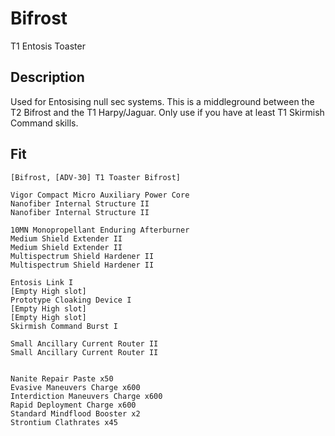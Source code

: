 # Bifrost

T1 Entosis Toaster

## Description

Used for Entosising null sec systems. This is a middleground between the T2 Bifrost and the T1 Harpy/Jaguar. Only use if you have at least T1 Skirmish Command skills.

## Fit
```
[Bifrost, [ADV-30] T1 Toaster Bifrost]

Vigor Compact Micro Auxiliary Power Core
Nanofiber Internal Structure II
Nanofiber Internal Structure II

10MN Monopropellant Enduring Afterburner
Medium Shield Extender II
Medium Shield Extender II
Multispectrum Shield Hardener II
Multispectrum Shield Hardener II

Entosis Link I
[Empty High slot]
Prototype Cloaking Device I
[Empty High slot]
[Empty High slot]
Skirmish Command Burst I

Small Ancillary Current Router II
Small Ancillary Current Router II


Nanite Repair Paste x50
Evasive Maneuvers Charge x600
Interdiction Maneuvers Charge x600
Rapid Deployment Charge x600
Standard Mindflood Booster x2
Strontium Clathrates x45
```

